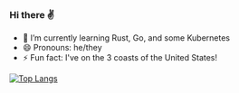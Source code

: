 ### Hi there ✌

- 🌱 I’m currently learning Rust, Go, and some Kubernetes
- 😄 Pronouns: he/they
- ⚡ Fun fact: I've on the 3 coasts of the United States!

[![Top Langs](https://github-readme-stats.vercel.app/api/top-langs/?username=cadurham)](https://github.com/anuraghazra/github-readme-stats)


<!--
**camerondurham/camerondurham** is a ✨ _special_ ✨ repository because its `README.md` (this file) appears on your GitHub profile.

Here are some ideas to get you started:

- 🔭 I’m currently working on ...
- 🌱 I’m currently learning ...
- 👯 I’m looking to collaborate on ...
- 🤔 I’m looking for help with ...
- 💬 Ask me about ...
- 📫 How to reach me: ...
- 😄 Pronouns: ...
- ⚡ Fun fact: ...
-->
